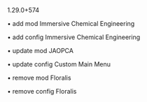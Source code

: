 1.29.0+574

• add mod Immersive Chemical Engineering

• add config Immersive Chemical Engineering

• update mod JAOPCA

• update config Custom Main Menu

• remove mod Floralis

• remove config Floralis
